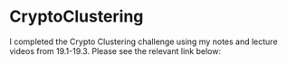 # CryptoClustering

I completed the Crypto Clustering challenge using my notes and lecture videos from 19.1-19.3. Please see the relevant link below: 

